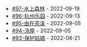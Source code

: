 * [#97-水上森林](https://github.com/tw93/weekly/tree/main/md/%2397-%E6%B0%B4%E4%B8%8A%E6%A3%AE%E6%9E%97.md) - 2022-09-19
* [#96-杭州乐园](https://github.com/tw93/weekly/tree/main/md/%2396-%E6%9D%AD%E5%B7%9E%E4%B9%90%E5%9B%AD.md) - 2022-09-13
* [#95-由在茶溪](https://github.com/tw93/weekly/tree/main/md/%2395-%E7%94%B1%E5%9C%A8%E8%8C%B6%E6%BA%AA.md) - 2022-09-05
* [#94-汤屋](https://github.com/tw93/weekly/tree/main/md/%2394-%E6%B1%A4%E5%B1%8B.md) - 2022-09-05
* [#93-保护姑娘](https://github.com/tw93/weekly/tree/main/md/%2393-%E4%BF%9D%E6%8A%A4%E5%A7%91%E5%A8%98.md) - 2022-08-21
